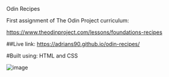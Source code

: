 Odin Recipes

First assignment of The Odin Project curriculum:

https://www.theodinproject.com/lessons/foundations-recipes

##Live link: https://adrians90.github.io/odin-recipes/

#Built using: HTML and CSS

![image](https://github.com/adrians90/odin-recipes/assets/128593202/79859bf4-74c7-47fc-8f66-72f664345f68)


